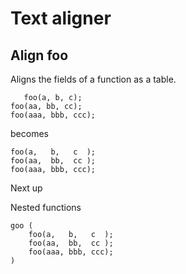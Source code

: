 # Text aligner

## Align foo

Aligns the fields of a function as a table.

```
   foo(a, b, c);
foo(aa, bb, cc);
foo(aaa, bbb, ccc);
```
becomes
```
foo(a,   b,   c  );
foo(aa,  bb,  cc );
foo(aaa, bbb, ccc);
```

Next up

Nested functions

```
goo (
    foo(a,   b,   c  );
    foo(aa,  bb,  cc );
    foo(aaa, bbb, ccc);
)
```